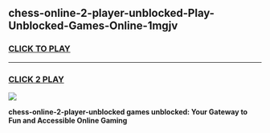 
## chess-online-2-player-unblocked-Play-Unblocked-Games-Online-1mgjv
<h3>
<a href="https://premium76.site?title=chess-online-2-player-unblocked&ref=25A">CLICK TO PLAY</a></h3>
<hr>

<h3>
<a href="https://premium76.site?title=chess-online-2-player-unblocked&ref=25A">CLICK 2 PLAY</a>
  
</h3>

<a href="https://premium76.site?title=chess-online-2-player-unblocked&ref=25A"><img src="https://clearcache.store/games.png"></a>


**chess-online-2-player-unblocked games unblocked: Your Gateway to Fun and Accessible Online Gaming**
